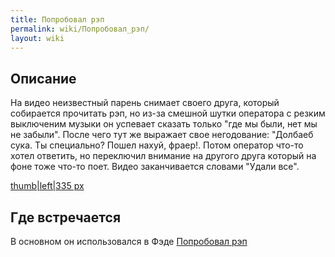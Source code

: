 ```yaml
---
title: Попробовал рэп
permalink: wiki/Попробовал_рэп/
layout: wiki
---
```


## Описание

На видео неизвестный парень снимает своего друга, который собирается
прочитать рэп, но из-за смешной шутки оператора с резким выключеним
музыки он успевает сказать только "где мы были, нет мы не забыли". После
чего тут же выражает свое негодование: "Долбаеб сука. Ты специально?
Пошел нахуй, фраер!. Потом оператор что-то хотел ответить, но переключил
внимание на другого друга который на фоне тоже что-то поет. Видео
заканчивается словами "Удали все".

[thumb\|left\|335 px](Файл:Попробовал_рэп "wikilink")

## Где встречается

В основном он использовался в Фэде [Попробовал
рэп](Попробовал_рэп "wikilink")
